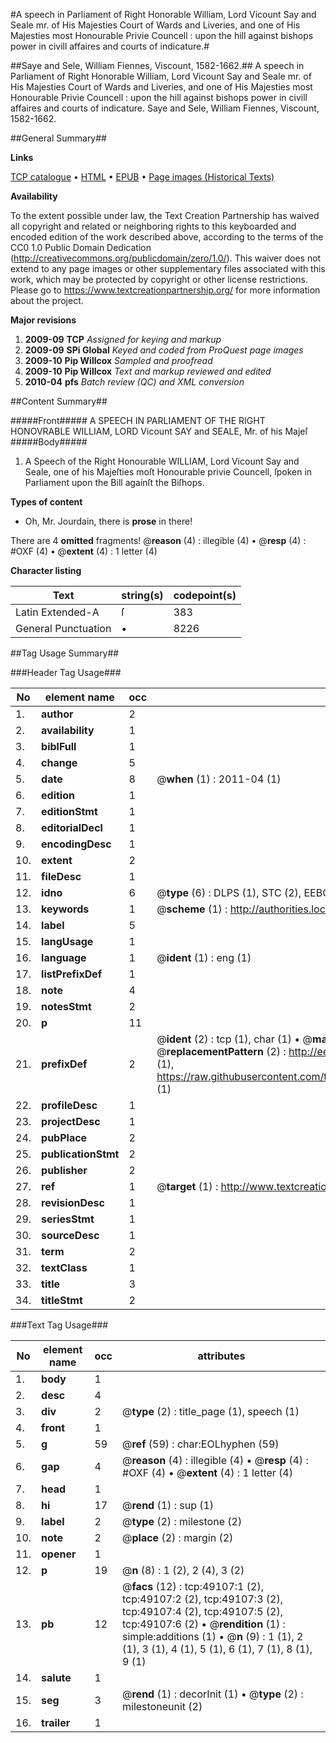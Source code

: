 #A speech in Parliament of Right Honorable William, Lord Vicount Say and Seale mr. of His Majesties Court of Wards and Liveries, and one of His Majesties most Honourable Privie Councell : upon the hill against bishops power in civill affaires and courts of indicature.#

##Saye and Sele, William Fiennes, Viscount, 1582-1662.##
A speech in Parliament of Right Honorable William, Lord Vicount Say and Seale mr. of His Majesties Court of Wards and Liveries, and one of His Majesties most Honourable Privie Councell : upon the hill against bishops power in civill affaires and courts of indicature.
Saye and Sele, William Fiennes, Viscount, 1582-1662.

##General Summary##

**Links**

[TCP catalogue](http://www.ota.ox.ac.uk/tcp/)  • 
[HTML](http://tei.it.ox.ac.uk/tcp/Texts-HTML/free/A62/A62270.html)  • 
[EPUB](http://tei.it.ox.ac.uk/tcp/Texts-EPUB/free/A62/A62270.epub) • 
[Page images (Historical Texts)](https://historicaltexts.jisc.ac.uk/eebo-11781881e)

**Availability**

To the extent possible under law, the Text Creation Partnership has waived all copyright and related or neighboring rights to this keyboarded and encoded edition of the work described above, according to the terms of the CC0 1.0 Public Domain Dedication (http://creativecommons.org/publicdomain/zero/1.0/). This waiver does not extend to any page images or other supplementary files associated with this work, which may be protected by copyright or other license restrictions. Please go to https://www.textcreationpartnership.org/ for more information about the project.

**Major revisions**

1. __2009-09__ __TCP__ *Assigned for keying and markup*
1. __2009-09__ __SPi Global__ *Keyed and coded from ProQuest page images*
1. __2009-10__ __Pip Willcox__ *Sampled and proofread*
1. __2009-10__ __Pip Willcox__ *Text and markup reviewed and edited*
1. __2010-04__ __pfs__ *Batch review (QC) and XML conversion*

##Content Summary##

#####Front#####
A SPEECH IN PARLIAMENT OF THE RIGHT HONOVRABLE WILLIAM, LORD Vicount SAY and SEALE, Mr. of his Majeſ
#####Body#####

1. A Speech of the Right Honourable WILLIAM, Lord Vicount Say and Seale, one of his Majeſties moſt Honourable privie Councell, ſpoken in Parliament upon the Bill againſt the Biſhops.

**Types of content**

  * Oh, Mr. Jourdain, there is **prose** in there!

There are 4 **omitted** fragments! 
 @__reason__ (4) : illegible (4)  •  @__resp__ (4) : #OXF (4)  •  @__extent__ (4) : 1 letter (4)

**Character listing**


|Text|string(s)|codepoint(s)|
|---|---|---|
|Latin Extended-A|ſ|383|
|General Punctuation|•|8226|

##Tag Usage Summary##

###Header Tag Usage###

|No|element name|occ|attributes|
|---|---|---|---|
|1.|__author__|2||
|2.|__availability__|1||
|3.|__biblFull__|1||
|4.|__change__|5||
|5.|__date__|8| @__when__ (1) : 2011-04 (1)|
|6.|__edition__|1||
|7.|__editionStmt__|1||
|8.|__editorialDecl__|1||
|9.|__encodingDesc__|1||
|10.|__extent__|2||
|11.|__fileDesc__|1||
|12.|__idno__|6| @__type__ (6) : DLPS (1), STC (2), EEBO-CITATION (1), OCLC (1), VID (1)|
|13.|__keywords__|1| @__scheme__ (1) : http://authorities.loc.gov/ (1)|
|14.|__label__|5||
|15.|__langUsage__|1||
|16.|__language__|1| @__ident__ (1) : eng (1)|
|17.|__listPrefixDef__|1||
|18.|__note__|4||
|19.|__notesStmt__|2||
|20.|__p__|11||
|21.|__prefixDef__|2| @__ident__ (2) : tcp (1), char (1)  •  @__matchPattern__ (2) : ([0-9\-]+):([0-9IVX]+) (1), (.+) (1)  •  @__replacementPattern__ (2) : http://eebo.chadwyck.com/downloadtiff?vid=$1&page=$2 (1), https://raw.githubusercontent.com/textcreationpartnership/Texts/master/tcpchars.xml#$1 (1)|
|22.|__profileDesc__|1||
|23.|__projectDesc__|1||
|24.|__pubPlace__|2||
|25.|__publicationStmt__|2||
|26.|__publisher__|2||
|27.|__ref__|1| @__target__ (1) : http://www.textcreationpartnership.org/docs/. (1)|
|28.|__revisionDesc__|1||
|29.|__seriesStmt__|1||
|30.|__sourceDesc__|1||
|31.|__term__|2||
|32.|__textClass__|1||
|33.|__title__|3||
|34.|__titleStmt__|2||


###Text Tag Usage###

|No|element name|occ|attributes|
|---|---|---|---|
|1.|__body__|1||
|2.|__desc__|4||
|3.|__div__|2| @__type__ (2) : title_page (1), speech (1)|
|4.|__front__|1||
|5.|__g__|59| @__ref__ (59) : char:EOLhyphen (59)|
|6.|__gap__|4| @__reason__ (4) : illegible (4)  •  @__resp__ (4) : #OXF (4)  •  @__extent__ (4) : 1 letter (4)|
|7.|__head__|1||
|8.|__hi__|17| @__rend__ (1) : sup (1)|
|9.|__label__|2| @__type__ (2) : milestone (2)|
|10.|__note__|2| @__place__ (2) : margin (2)|
|11.|__opener__|1||
|12.|__p__|19| @__n__ (8) : 1 (2), 2 (4), 3 (2)|
|13.|__pb__|12| @__facs__ (12) : tcp:49107:1 (2), tcp:49107:2 (2), tcp:49107:3 (2), tcp:49107:4 (2), tcp:49107:5 (2), tcp:49107:6 (2)  •  @__rendition__ (1) : simple:additions (1)  •  @__n__ (9) : 1 (1), 2 (1), 3 (1), 4 (1), 5 (1), 6 (1), 7 (1), 8 (1), 9 (1)|
|14.|__salute__|1||
|15.|__seg__|3| @__rend__ (1) : decorInit (1)  •  @__type__ (2) : milestoneunit (2)|
|16.|__trailer__|1||
